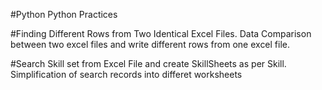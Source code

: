 #Python
Python Practices


#Finding Different Rows from Two Identical Excel Files.
	Data Comparison between two excel files and write different rows from one excel file.

#Search Skill set from Excel File and create SkillSheets as per Skill.
	Simplification of search records into differet worksheets
